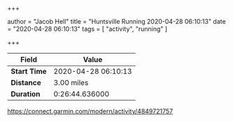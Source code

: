+++

author = "Jacob Hell"
title = "Huntsville Running 2020-04-28 06:10:13"
date = "2020-04-28 06:10:13"
tags = [
    "activity", "running"
]

+++

<!--more-->

|Field  |Value  |
|--- | --- |
|**Start Time**|2020-04-28 06:10:13|
|**Distance**|3.00 miles|
|**Duration**|0:26:44.636000|

https://connect.garmin.com/modern/activity/4849721757